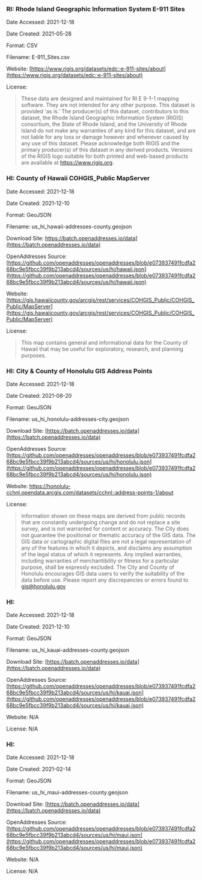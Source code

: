 ### RI: Rhode Island Geographic Information System E-911 Sites

Date Accessed: 2021-12-18

Date Created: 2021-05-28

Format: CSV

Filename: E-911_Sites.csv

Website: [https://www.rigis.org/datasets/edc::e-911-sites/about](https://www.rigis.org/datasets/edc::e-911-sites/about)

License:
> These data are designed and maintained for RI E 9-1-1 mapping software. They are not intended for any other purpose. This dataset is provided 'as is.’ The producer(s) of this dataset, contributors to this dataset, the Rhode Island Geographic Information System (RIGIS) consortium, the State of Rhode Island, and the University of Rhode Island do not make any warranties of any kind for this dataset, and are not liable for any loss or damage however and whenever caused by any use of this dataset. Please acknowledge both RIGIS and the primary producer(s) of this dataset in any derived products. Versions of the RIGIS logo suitable for both printed and web-based products are available at https://www.rigis.org.

### HI: County of Hawaii COHGIS_Public MapServer

Date Accessed: 2021-12-18

Date Created: 2021-12-10

Format: GeoJSON

Filename: us_hi_hawaii-addresses-county.geojson

Download Site: https://batch.openaddresses.io/data](https://batch.openaddresses.io/data)

OpenAddresses Source: [https://github.com/openaddresses/openaddresses/blob/e073937491fcdfa268bc9e5fbcc39f9b213abcd4/sources/us/hi/hawaii.json](https://github.com/openaddresses/openaddresses/blob/e073937491fcdfa268bc9e5fbcc39f9b213abcd4/sources/us/hi/hawaii.json)

Website: [https://gis.hawaiicounty.gov/arcgis/rest/services/COHGIS_Public/COHGIS_Public/MapServer](https://gis.hawaiicounty.gov/arcgis/rest/services/COHGIS_Public/COHGIS_Public/MapServer)

License:
> This map contains general and informational data for the County of Hawaii that may be useful for exploratory, research, and planning purposes.

### HI: City & County of Honolulu GIS Address Points

Date Accessed: 2021-12-18

Date Created: 2021-08-20

Format: GeoJSON

Filename: us_hi_honolulu-addresses-city.geojson

Download Site: [https://batch.openaddresses.io/data](https://batch.openaddresses.io/data)

OpenAddresses Source: [https://github.com/openaddresses/openaddresses/blob/e073937491fcdfa268bc9e5fbcc39f9b213abcd4/sources/us/hi/honolulu.json](https://github.com/openaddresses/openaddresses/blob/e073937491fcdfa268bc9e5fbcc39f9b213abcd4/sources/us/hi/honolulu.json)

Website: https://honolulu-cchnl.opendata.arcgis.com/datasets/cchnl::address-points-1/about

License:
> Information shown on these maps are derived from public records that are constantly undergoing change and do not replace a site survey, and is not warranted for content or accuracy. The City does not guarantee the positional or thematic accuracy of the GIS data. The GIS data or cartographic digital files are not a legal representation of any of the features in which it depicts, and disclaims any assumption of the legal status of which it represents. Any implied warranties, including warranties of merchantibility or fitness for a particular purpose, shall be expressly excluded. The City and County of Honolulu encourages GIS data users to verify the suitability of the data before use. Please report any discrepancies or errors found to gis@honolulu.gov

### HI: 

Date Accessed: 2021-12-18

Date Created: 2021-12-10

Format: GeoJSON

Filename: us_hi_kauai-addresses-county.geojson

Download Site: [https://batch.openaddresses.io/data](https://batch.openaddresses.io/data)

OpenAddresses Source: [https://github.com/openaddresses/openaddresses/blob/e073937491fcdfa268bc9e5fbcc39f9b213abcd4/sources/us/hi/kauai.json](https://github.com/openaddresses/openaddresses/blob/e073937491fcdfa268bc9e5fbcc39f9b213abcd4/sources/us/hi/kauai.json)

Website: N/A

License: N/A

### HI: 

Date Accessed: 2021-12-18

Date Created: 2021-02-14

Format: GeoJSON

Filename: us_hi_maui-addresses-county.geojson

Download Site: [https://batch.openaddresses.io/data](https://batch.openaddresses.io/data)

OpenAddresses Source: [https://github.com/openaddresses/openaddresses/blob/e073937491fcdfa268bc9e5fbcc39f9b213abcd4/sources/us/hi/maui.json](https://github.com/openaddresses/openaddresses/blob/e073937491fcdfa268bc9e5fbcc39f9b213abcd4/sources/us/hi/maui.json)

Website: N/A

License: N/A
